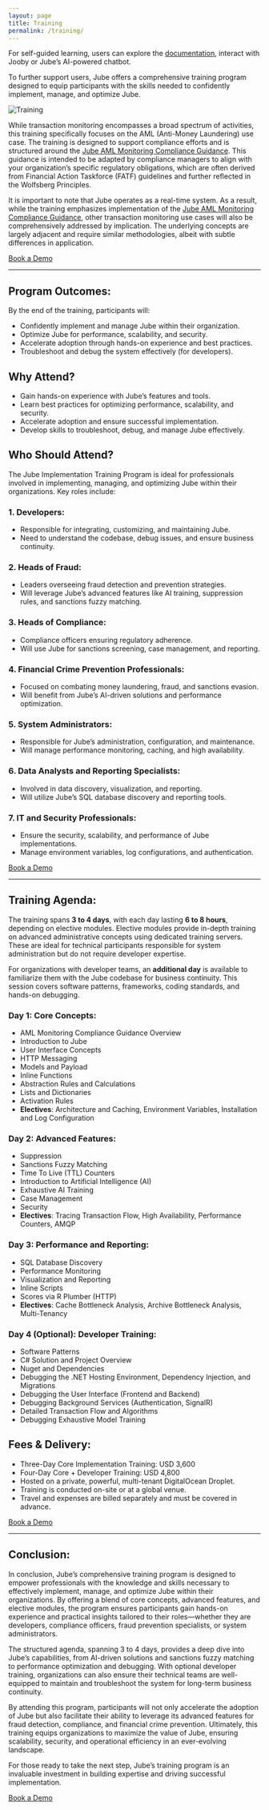 ```yaml
---
layout: page
title: Training
permalink: /training/
---
```


For self-guided learning, users can explore the [documentation](https://jube-home.github.io/jube/), interact with Jooby
or Jube’s AI-powered chatbot.

To further support users, Jube offers a comprehensive training program designed to equip participants with the skills
needed to confidently implement, manage, and optimize Jube.

![Training](/training.png)

While transaction monitoring encompasses a broad spectrum of activities, this training specifically focuses on the AML (Anti-Money Laundering) use case. The training is designed to support compliance efforts and is structured around the
[Jube AML Monitoring Compliance Guidance](https://jube.io/JubeAMLMonitoringComplianceGuidance.pdf).
This guidance is intended to be adapted by compliance managers to align
with your organization’s specific regulatory obligations, which are often derived from Financial Action Taskforce (FATF)
guidelines and further reflected in the Wolfsberg Principles.

It is important to note that Jube operates as a real-time system. As a result, while the training emphasizes
implementation of
the [Jube AML Monitoring Compliance Guidance](https://jube.io/JubeAMLMonitoringComplianceGuidance.pdf),
other transaction monitoring use cases will also be comprehensively addressed by implication. The underlying concepts
are
largely adjacent and require similar methodologies, albeit with subtle differences in application.

<div class="hero__subscribe">
  <a href="https://calendly.com/richard-churchman-jube/30min" class="button button--primary section-button">Book a Demo</a>
</div>

---

## **Program Outcomes:**

By the end of the training, participants will:

- Confidently implement and manage Jube within their organization.
- Optimize Jube for performance, scalability, and security.
- Accelerate adoption through hands-on experience and best practices.
- Troubleshoot and debug the system effectively (for developers).

## **Why Attend?**

- Gain hands-on experience with Jube’s features and tools.
- Learn best practices for optimizing performance, scalability, and security.
- Accelerate adoption and ensure successful implementation.
- Develop skills to troubleshoot, debug, and manage Jube effectively.

## **Who Should Attend?**

The Jube Implementation Training Program is ideal for professionals involved in implementing, managing, and optimizing
Jube within their organizations. Key roles include:

### 1. **Developers:**

- Responsible for integrating, customizing, and maintaining Jube.
- Need to understand the codebase, debug issues, and ensure business continuity.

### 2. **Heads of Fraud:**

- Leaders overseeing fraud detection and prevention strategies.
- Will leverage Jube’s advanced features like AI training, suppression rules, and sanctions fuzzy matching.

### 3. **Heads of Compliance:**

- Compliance officers ensuring regulatory adherence.
- Will use Jube for sanctions screening, case management, and reporting.

### 4. **Financial Crime Prevention Professionals:**

- Focused on combating money laundering, fraud, and sanctions evasion.
- Will benefit from Jube’s AI-driven solutions and performance optimization.

### 5. **System Administrators:**

- Responsible for Jube’s administration, configuration, and maintenance.
- Will manage performance monitoring, caching, and high availability.

### 6. **Data Analysts and Reporting Specialists:**

- Involved in data discovery, visualization, and reporting.
- Will utilize Jube’s SQL database discovery and reporting tools.

### 7. **IT and Security Professionals:**

- Ensure the security, scalability, and performance of Jube implementations.
- Manage environment variables, log configurations, and authentication.

<div class="hero__subscribe">
  <a href="https://calendly.com/richard-churchman-jube/30min" class="button button--primary section-button">Book a Demo</a>
</div>

---

## **Training Agenda**:

The training spans **3 to 4 days**, with each day lasting **6 to 8 hours**, depending on elective modules. Elective
modules provide in-depth training on advanced administrative concepts using dedicated training servers. These are ideal
for technical participants responsible for system administration but do not require developer expertise.

For organizations with developer teams, an **additional day** is available to familiarize them with the Jube codebase
for business continuity. This session covers software patterns, frameworks, coding standards, and hands-on debugging.

### **Day 1: Core Concepts:**

- AML Monitoring Compliance Guidance Overview
- Introduction to Jube
- User Interface Concepts
- HTTP Messaging
- Models and Payload
- Inline Functions
- Abstraction Rules and Calculations
- Lists and Dictionaries
- Activation Rules
- **Electives**: Architecture and Caching, Environment Variables, Installation and Log Configuration

### **Day 2: Advanced Features:**

- Suppression
- Sanctions Fuzzy Matching
- Time To Live (TTL) Counters
- Introduction to Artificial Intelligence (AI)
- Exhaustive AI Training
- Case Management
- Security
- **Electives**: Tracing Transaction Flow, High Availability, Performance Counters, AMQP

### **Day 3: Performance and Reporting:**

- SQL Database Discovery
- Performance Monitoring
- Visualization and Reporting
- Inline Scripts
- Scores via R Plumber (HTTP)
- **Electives**: Cache Bottleneck Analysis, Archive Bottleneck Analysis, Multi-Tenancy

### **Day 4 (Optional): Developer Training:**

- Software Patterns
- C# Solution and Project Overview
- Nuget and Dependencies
- Debugging the .NET Hosting Environment, Dependency Injection, and Migrations
- Debugging the User Interface (Frontend and Backend)
- Debugging Background Services (Authentication, SignalR)
- Detailed Transaction Flow and Algorithms
- Debugging Exhaustive Model Training

## **Fees & Delivery:**

- Three-Day Core Implementation Training: USD 3,600
- Four-Day Core + Developer Training: USD 4,800
- Hosted on a private, powerful, multi-tenant DigitalOcean Droplet.
- Training is conducted on-site or at a global venue.
- Travel and expenses are billed separately and must be covered in advance.

<div class="hero__subscribe">
  <a href="https://calendly.com/richard-churchman-jube/30min" class="button button--primary section-button">Book a Demo</a>
</div>

---

## **Conclusion:**

In conclusion, Jube’s comprehensive training program is designed to empower professionals with the knowledge and skills
necessary to effectively implement, manage, and optimize Jube within their organizations. By offering a blend of core
concepts, advanced features, and elective modules, the program ensures participants gain hands-on experience and
practical insights tailored to their roles—whether they are developers, compliance officers, fraud prevention
specialists, or system administrators.

The structured agenda, spanning 3 to 4 days, provides a deep dive into Jube’s capabilities, from AI-driven solutions and
sanctions fuzzy matching to performance optimization and debugging. With optional developer training, organizations can
also ensure their technical teams are well-equipped to maintain and troubleshoot the system for long-term business
continuity.

By attending this program, participants will not only accelerate the adoption of Jube but also facilitate their ability
to leverage its advanced features for fraud detection, compliance, and financial crime prevention. Ultimately, this
training equips organizations to maximize the value of Jube, ensuring scalability, security, and operational efficiency
in an ever-evolving landscape.

For those ready to take the next step, Jube’s training program is an invaluable investment in building expertise and
driving successful implementation.

<div class="hero__subscribe">
  <a href="https://calendly.com/richard-churchman-jube/30min" class="button button--primary section-button">Book a Demo</a>
</div>